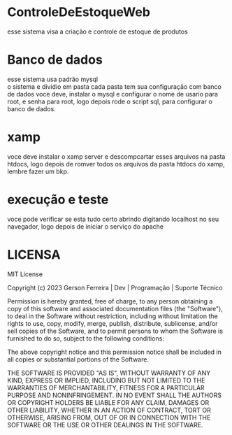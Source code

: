 # ControleDeEstoqueWeb

esse sistema visa a criação e controle de estoque de produtos

# Banco de dados 
  esse sistema usa padrão mysql  
 o sistema e dividio em pasta cada pasta tem sua configuração com banco de dados voce deve, instalar o mysql e configurar o nome de usario para root, e senha para root,
 logo depois rode o script sql, para configurar o banco de dados.
 
# xamp
voce deve instalar o xamp server e descompcartar esses arquivos na pasta htdocs, logo depois de romver todos os arquivos da pasta htdocs do xamp, lembre fazer um bkp.
# execução e teste
 voce pode verificar se esta tudo certo abrindo digitando localhost no seu navegador, logo depois de iniciar o serviço do apache
# LICENSA 
MIT License

Copyright (c) 2023 Gerson Ferreira | Dev | Programação | Suporte Técnico 

Permission is hereby granted, free of charge, to any person obtaining a copy
of this software and associated documentation files (the "Software"), to deal
in the Software without restriction, including without limitation the rights
to use, copy, modify, merge, publish, distribute, sublicense, and/or sell
copies of the Software, and to permit persons to whom the Software is
furnished to do so, subject to the following conditions:

The above copyright notice and this permission notice shall be included in all
copies or substantial portions of the Software.

THE SOFTWARE IS PROVIDED "AS IS", WITHOUT WARRANTY OF ANY KIND, EXPRESS OR
IMPLIED, INCLUDING BUT NOT LIMITED TO THE WARRANTIES OF MERCHANTABILITY,
FITNESS FOR A PARTICULAR PURPOSE AND NONINFRINGEMENT. IN NO EVENT SHALL THE
AUTHORS OR COPYRIGHT HOLDERS BE LIABLE FOR ANY CLAIM, DAMAGES OR OTHER
LIABILITY, WHETHER IN AN ACTION OF CONTRACT, TORT OR OTHERWISE, ARISING FROM,
OUT OF OR IN CONNECTION WITH THE SOFTWARE OR THE USE OR OTHER DEALINGS IN THE
SOFTWARE.
